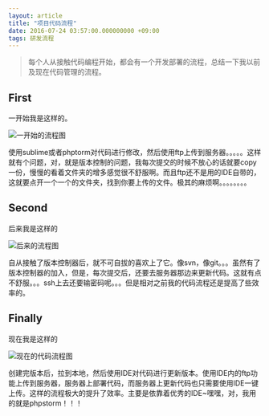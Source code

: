```yaml
---
layout: article
title: "项目代码流程"
date: 2016-07-24 03:57:00.000000000 +09:00
tags: 研发流程
---
```


>每个人从接触代码编程开始，都会有一个开发部署的流程，总结一下我以前及现在代码管理的流程。

## First
一开始我是这样的。

![一开始的流程图][1]

使用sublime或者phptorm对代码进行修改，然后使用ftp上传到服务器。。。。。这样就有个问题，对，就是版本控制的问题，我每次提交的时候不放心的话就要copy一份，慢慢的看着文件夹的增多感觉很不舒服啊。而且ftp还不是用的IDE自带的，这就要点开一个一个的文件夹，找到你要上传的文件。极其的麻烦啊。。。。。。。。

## Second

后来我是这样的

![后来的流程图][2]

自从接触了版本控制器后，就不可自拔的喜欢上了它。像svn，像git。。。虽然有了版本控制器的加入，但是，每次提交后，还要去服务器那边来更新代码。这就有点不舒服。。。ssh上去还要输密码呢。。。但是相对之前我的代码流程还是提高了些效率的。

## Finally
现在我是这样的

![现在的代码流程图][3]

创建完版本后，拉到本地，然后使用IDE对代码进行更新版本。使用IDE内的ftp功能上传到服务器，服务器上部署代码，而服务器上更新代码也只需要使用IDE一键上传。这样的流程极大的提升了效率。主要是依靠着优秀的IDE~嘿嘿，对，我用的就是phpstorm！！！

  [1]: https://shuibo.me/assets/images/201607/2BCB92D5-A2F0-4F9D-8324-B546A773E633.png
  [2]: https://shuibo.me/assets/images/201607/5AF73479-0560-44F2-B48F-25893D18B957.png
  [3]: https://shuibo.me/assets/images/201607/finally.png?t=1
